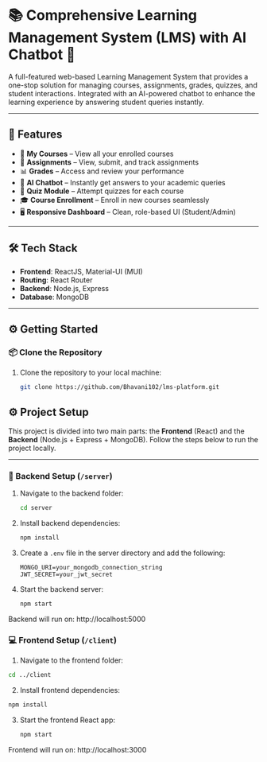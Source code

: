 # 📚 Comprehensive Learning Management System (LMS) with AI Chatbot 🤖

A full-featured web-based Learning Management System that provides a one-stop solution for managing courses, assignments, grades, quizzes, and student interactions. Integrated with an AI-powered chatbot to enhance the learning experience by answering student queries instantly.

---

## 🚀 Features

- 📘 **My Courses** – View all your enrolled courses  
- 📝 **Assignments** – View, submit, and track assignments  
- 📊 **Grades** – Access and review your performance  
- 🧠 **AI Chatbot** – Instantly get answers to your academic queries  
- 🧪 **Quiz Module** – Attempt quizzes for each course  
- 🎓 **Course Enrollment** – Enroll in new courses seamlessly  
- 🖥️ **Responsive Dashboard** – Clean, role-based UI (Student/Admin)  

---

## 🛠️ Tech Stack

- **Frontend**: ReactJS, Material-UI (MUI)  
- **Routing**: React Router   
- **Backend**:  Node.js, Express 
- **Database**: MongoDB

---
## ⚙️ Getting Started

### 📦 Clone the Repository
1. Clone the repository to your local machine:

   ```bash
   git clone https://github.com/Bhavani102/lms-platform.git

## ⚙️ Project Setup

This project is divided into two main parts: the **Frontend** (React) and the **Backend** (Node.js + Express + MongoDB). Follow the steps below to run the project locally.

---

### 📁 Backend Setup (`/server`)

1. Navigate to the backend folder:

   ```bash
   cd server
   
2. Install backend dependencies:
   
   ```bash
   npm install

3. Create a `.env` file in the server directory and add the following:
   ```env
   MONGO_URI=your_mongodb_connection_string
   JWT_SECRET=your_jwt_secret

4. Start the backend server:

   ```bash
   npm start

Backend will run on: http://localhost:5000

### 💻 Frontend Setup (`/client`)

1. Navigate to the frontend folder:

  ```bash
  cd ../client
  ```

2. Install frontend dependencies:

  ```bash
  npm install
  ```

3. Start the frontend React app:

   ```bash
   npm start

Frontend will run on: http://localhost:3000
